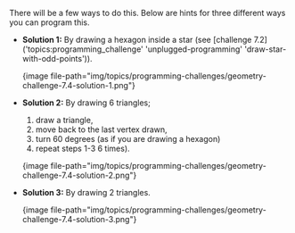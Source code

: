 There will be a few ways to do this. Below are hints for three different ways you can program this.

- **Solution 1:** By drawing a hexagon inside a star (see [challenge 7.2]('topics:programming_challenge' 'unplugged-programming' 'draw-star-with-odd-points')).
    
    {image file-path="img/topics/programming-challenges/geometry-challenge-7.4-solution-1.png"}

- **Solution 2:** By drawing 6 triangles;
    
    1. draw a triangle,
    2. move back to the last vertex drawn,
    3. turn 60 degrees (as if you are drawing a hexagon)
    4. repeat steps 1-3 6 times).
    
    {image file-path="img/topics/programming-challenges/geometry-challenge-7.4-solution-2.png"}

- **Solution 3:** By drawing 2 triangles.
    
    {image file-path="img/topics/programming-challenges/geometry-challenge-7.4-solution-3.png"}